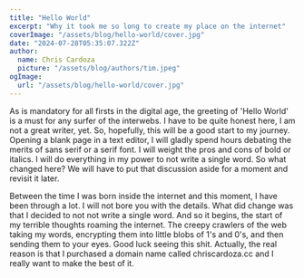 ```yaml
---
title: "Hello World"
excerpt: "Why it took me so long to create my place on the internet"
coverImage: "/assets/blog/hello-world/cover.jpg"
date: "2024-07-28T05:35:07.322Z"
author:
  name: Chris Cardoza
  picture: "/assets/blog/authors/tim.jpeg"
ogImage:
  url: "/assets/blog/hello-world/cover.jpg"
---
```


As is mandatory for all firsts in the digital age, the greeting of 'Hello World' is a must for any surfer of the interwebs. I have to be quite honest here, I am not a great writer, yet. So, hopefully, this will be a good start to my journey. Opening a blank page in a text editor, I will gladly spend hours debating the merits of sans serif or a serif font. I will weight the pros and cons of bold or italics. I will do everything in my power to not write a single word. So what changed here? We will have to put that discussion aside for a moment and revisit it later.

Between the time I was born inside the internet and this moment, I have been through a lot. I will not bore you with the details. What did change was that I decided to not not write a single word. And so it begins, the start of my terrible thoughts roaming the internet. The creepy crawlers of the web taking my words, encrypting them into little blobs of 1's and 0's, and then sending them to your eyes. Good luck seeing this shit. Actually, the real reason is that I purchased a domain name called chriscardoza.cc and I really want to make the best of it.
